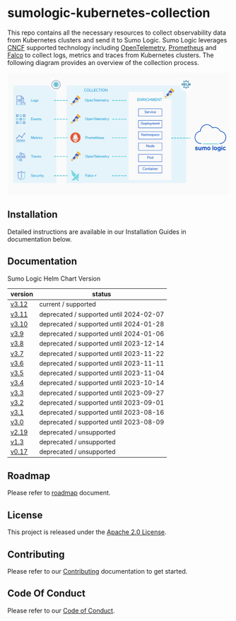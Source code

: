 # sumologic-kubernetes-collection

This repo contains all the necessary resources to collect observability data from Kubernetes clusters and send it to Sumo Logic. Sumo Logic
leverages [CNCF](https://www.cncf.io) supported technology including [OpenTelemetry](https://opentelemetry.io),
[Prometheus](https://prometheus.io) and [Falco](https://www.falco.org/) to collect logs, metrics and traces from Kubernetes clusters. The
following diagram provides an overview of the collection process.

![overview](/images/overview-v3.png)

## Installation

Detailed instructions are available in our Installation Guides in documentation below.

## Documentation

Sumo Logic Helm Chart Version

| version                                                                                                   | status                                  |
| --------------------------------------------------------------------------------------------------------- | --------------------------------------- |
| [v3.12](https://github.com/SumoLogic/sumologic-kubernetes-collection/tree/release-v3.12/docs/README.md)   | current / supported                     |
| [v3.11](https://github.com/SumoLogic/sumologic-kubernetes-collection/tree/release-v3.11/docs/README.md)   | deprecated / supported until 2024-02-07 |
| [v3.10](https://github.com/SumoLogic/sumologic-kubernetes-collection/tree/release-v3.10/docs/README.md)   | deprecated / supported until 2024-01-28 |
| [v3.9](https://github.com/SumoLogic/sumologic-kubernetes-collection/tree/release-v3.9/docs/README.md)     | deprecated / supported until 2024-01-06 |
| [v3.8](https://github.com/SumoLogic/sumologic-kubernetes-collection/tree/release-v3.8/docs/README.md)     | deprecated / supported until 2023-12-14 |
| [v3.7](https://github.com/SumoLogic/sumologic-kubernetes-collection/tree/release-v3.7/docs/README.md)     | deprecated / supported until 2023-11-22 |
| [v3.6](https://github.com/SumoLogic/sumologic-kubernetes-collection/tree/release-v3.6/docs/README.md)     | deprecated / supported until 2023-11-11 |
| [v3.5](https://github.com/SumoLogic/sumologic-kubernetes-collection/tree/release-v3.5/docs/README.md)     | deprecated / supported until 2023-11-04 |
| [v3.4](https://github.com/SumoLogic/sumologic-kubernetes-collection/tree/release-v3.4/docs/README.md)     | deprecated / supported until 2023-10-14 |
| [v3.3](https://github.com/SumoLogic/sumologic-kubernetes-collection/tree/release-v3.3/docs/README.md)     | deprecated / supported until 2023-09-27 |
| [v3.2](https://github.com/SumoLogic/sumologic-kubernetes-collection/tree/release-v3.2/docs/README.md)     | deprecated / supported until 2023-09-01 |
| [v3.1](https://github.com/SumoLogic/sumologic-kubernetes-collection/tree/release-v3.1/docs/README.md)     | deprecated / supported until 2023-08-16 |
| [v3.0](https://github.com/SumoLogic/sumologic-kubernetes-collection/tree/release-v3.0/docs/README.md)     | deprecated / supported until 2023-08-09 |
| [v2.19](https://github.com/SumoLogic/sumologic-kubernetes-collection/tree/release-v2.19/deploy/README.md) | deprecated / unsupported                |
| [v1.3](https://github.com/SumoLogic/sumologic-kubernetes-collection/tree/release-v1.3/deploy/README.md)   | deprecated / unsupported                |
| [v0.17](https://github.com/SumoLogic/sumologic-kubernetes-collection/tree/release-v0.17/deploy/README.md) | deprecated / unsupported                |

## Roadmap

Please refer to [roadmap](ROADMAP.md) document.

## License

This project is released under the [Apache 2.0 License](./LICENSE).

## Contributing

Please refer to our [Contributing](./CONTRIBUTING.md) documentation to get started.

## Code Of Conduct

Please refer to our [Code of Conduct](CODE_OF_CONDUCT.md).
